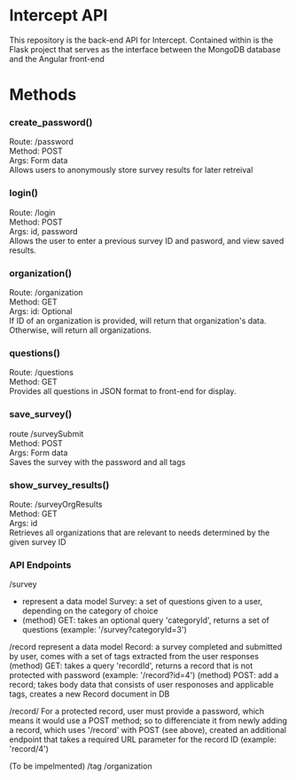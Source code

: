 # Intercept API

This repository is the back-end API for Intercept. Contained within is the Flask project that serves as the interface between the MongoDB database and the Angular front-end

# Methods

### create_password()
Route: /password  
Method: POST   
Args: Form data  
Allows users to anonymously store survey results for later retreival

### login()
Route: /login   
Method: POST   
Args: id, password  
Allows the user to enter a previous survey ID and pasword, and view saved results.

### organization()
Route: /organization  
Method: GET   
Args: id: Optional  
If ID of an organization is provided, will return that organization's data. Otherwise, will return all organizations. 

### questions()
Route: /questions  
Method: GET   
Provides all questions in JSON format to front-end for display.

### save_survey()  
route /surveySubmit  
Method: POST  
Args: Form data  
Saves the survey with the password and all tags

### show_survey_results()
Route: /surveyOrgResults  
Method: GET   
Args: id  
Retrieves all organizations that are relevant to needs determined by the given survey ID

### API Endpoints
/survey
  * represent a data model Survey: a set of questions given to a user, depending on the category of choice
  * (method) GET: takes an optional query 'categoryId', returns a set of questions (example: '/survey?categoryId=3')

/record
represent a data model Record: a survey completed and submitted by user, comes with a set of tags extracted from the user responses
(method) GET: takes a query 'recordId', returns a record that is not protected with password (example: '/record?id=4')
(method) POST: add a record; takes body data that consists of user responoses and applicable tags, creates a new Record document in DB

/record/<Id>
For a protected record, user must provide a password, which means it would use a POST method; so to differenciate it from newly adding a record, which uses '/record' with POST (see above), created an additional endpoint that takes a required URL parameter for the record ID (example: 'record/4')

(To be impelmented)
/tag
/organization


